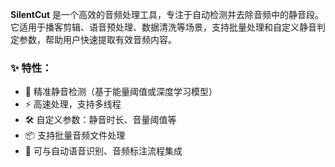 **SilentCut** 是一个高效的音频处理工具，专注于自动检测并去除音频中的静音段。它适用于播客剪辑、语音预处理、数据清洗等场景，支持批量处理和自定义静音判定参数，帮助用户快速提取有效音频内容。

### ✨ 特性：
- 🎯 精准静音检测（基于能量阈值或深度学习模型）
- ⚡ 高速处理，支持多线程
- 🛠️ 自定义参数：静音时长、音量阈值等
- 📦 支持批量音频文件处理
- 🔌 可与自动语音识别、音频标注流程集成
